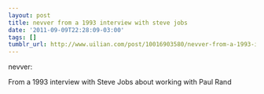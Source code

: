 ```yaml
---
layout: post
title: nevver from a 1993 interview with steve jobs
date: '2011-09-09T22:28:09-03:00'
tags: []
tumblr_url: http://www.uilian.com/post/10016903580/nevver-from-a-1993-interview-with-steve-jobs
---
```

nevver:

From a 1993 interview with Steve Jobs about working with Paul Rand

